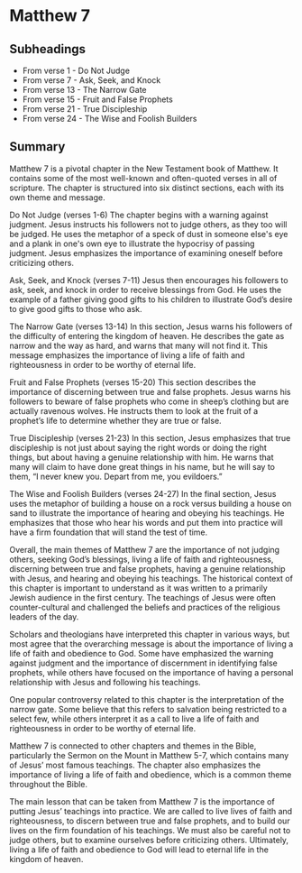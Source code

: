 # Matthew 7

## Subheadings

* From verse 1 - Do Not Judge
* From verse 7 - Ask, Seek, and Knock
* From verse 13 - The Narrow Gate
* From verse 15 - Fruit and False Prophets
* From verse 21 - True Discipleship
* From verse 24 - The Wise and Foolish Builders

## Summary

Matthew 7 is a pivotal chapter in the New Testament book of Matthew. It contains some of the most well-known and often-quoted verses in all of scripture. The chapter is structured into six distinct sections, each with its own theme and message.

Do Not Judge (verses 1-6)
The chapter begins with a warning against judgment. Jesus instructs his followers not to judge others, as they too will be judged. He uses the metaphor of a speck of dust in someone else's eye and a plank in one's own eye to illustrate the hypocrisy of passing judgment. Jesus emphasizes the importance of examining oneself before criticizing others.

Ask, Seek, and Knock (verses 7-11)
Jesus then encourages his followers to ask, seek, and knock in order to receive blessings from God. He uses the example of a father giving good gifts to his children to illustrate God’s desire to give good gifts to those who ask.

The Narrow Gate (verses 13-14)
In this section, Jesus warns his followers of the difficulty of entering the kingdom of heaven. He describes the gate as narrow and the way as hard, and warns that many will not find it. This message emphasizes the importance of living a life of faith and righteousness in order to be worthy of eternal life.

Fruit and False Prophets (verses 15-20)
This section describes the importance of discerning between true and false prophets. Jesus warns his followers to beware of false prophets who come in sheep’s clothing but are actually ravenous wolves. He instructs them to look at the fruit of a prophet’s life to determine whether they are true or false.

True Discipleship (verses 21-23)
In this section, Jesus emphasizes that true discipleship is not just about saying the right words or doing the right things, but about having a genuine relationship with him. He warns that many will claim to have done great things in his name, but he will say to them, “I never knew you. Depart from me, you evildoers.”

The Wise and Foolish Builders (verses 24-27)
In the final section, Jesus uses the metaphor of building a house on a rock versus building a house on sand to illustrate the importance of hearing and obeying his teachings. He emphasizes that those who hear his words and put them into practice will have a firm foundation that will stand the test of time.

Overall, the main themes of Matthew 7 are the importance of not judging others, seeking God’s blessings, living a life of faith and righteousness, discerning between true and false prophets, having a genuine relationship with Jesus, and hearing and obeying his teachings. The historical context of this chapter is important to understand as it was written to a primarily Jewish audience in the first century. The teachings of Jesus were often counter-cultural and challenged the beliefs and practices of the religious leaders of the day.

Scholars and theologians have interpreted this chapter in various ways, but most agree that the overarching message is about the importance of living a life of faith and obedience to God. Some have emphasized the warning against judgment and the importance of discernment in identifying false prophets, while others have focused on the importance of having a personal relationship with Jesus and following his teachings.

One popular controversy related to this chapter is the interpretation of the narrow gate. Some believe that this refers to salvation being restricted to a select few, while others interpret it as a call to live a life of faith and righteousness in order to be worthy of eternal life.

Matthew 7 is connected to other chapters and themes in the Bible, particularly the Sermon on the Mount in Matthew 5-7, which contains many of Jesus’ most famous teachings. The chapter also emphasizes the importance of living a life of faith and obedience, which is a common theme throughout the Bible.

The main lesson that can be taken from Matthew 7 is the importance of putting Jesus’ teachings into practice. We are called to live lives of faith and righteousness, to discern between true and false prophets, and to build our lives on the firm foundation of his teachings. We must also be careful not to judge others, but to examine ourselves before criticizing others. Ultimately, living a life of faith and obedience to God will lead to eternal life in the kingdom of heaven.
